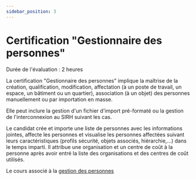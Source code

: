 ```yaml
---
sidebar_position: 3
---
```


# Certification "Gestionnaire des personnes"

Durée de l'évaluation : 2 heures

La certification "Gestionnaire des personnes" implique la maîtrise de la création, qualification, modification, affectation (à un poste de travail, un espace, un bâtiment ou un quartier), association (à un objet) des personnes manuellement ou par importation en masse.

Elle peut inclure la gestion d'un fichier d'import pré-formaté ou la gestion de l'interconnexion au SIRH suivant les cas.

Le candidat crée et importe une liste de personnes avec les informations jointes, affecte les personnes et visualise les personnes affectées suivant leurs caractéristiques (profils sécurité, objets associés, hiérarchie,...) dans le temps imparti.
Il attribue une organisation et un centre de coût à la personne après avoir entré la liste des organisations et des centres de coût utilisés.

Le cours associé à la [gestion des personnes](/docs/courses/occupy/occupycourse#affectation-des-personnes)